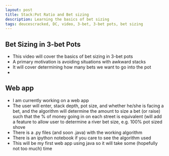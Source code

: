 ```yaml
---
layout: post
title: Stack:Pot Ratio and Bet sizing
description: Learning the basics of bet sizing
tags: deucescracked, DC, video, 3-bet, 3-bet pots, bet sizing
---
```


## Bet Sizing in 3-bet Pots

* This video will cover the basics of bet sizing in 3-bet pots
* A primary motivation is avoiding situations with awkward stacks
* It will cover determining how many bets we want to go into the pot
* 

## Web app

* I am currently working on a web app
* The user will enter, stack depth, pot size, and whether he/she is facing a bet, and the algorithm will determine the amount to size a bet (or raise) such that the % of money going in on each street is equivalent (will add a feature to allow user to determine a river bet size, e.g. 100% pot sized shove
* There is a .py files (and soon .java) with the working algorithm
* There is an ipython notebook if you care to see the algorithm used
* This will be my first web app using java so it will take some (hopefully not too much) time

